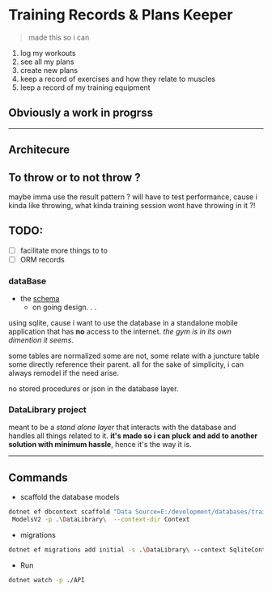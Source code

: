 # Training Records & Plans Keeper

> made this so i can
1. log my workouts
1. see all my plans 
1. create new plans
1. keep a record of exercises and how they relate to muscles
1. leep a record of my training equipment

## Obviously a work in progrss

---

## Architecure

## To throw or to not throw ?
maybe imma use the result pattern ? will have to test performance, cause i kinda like throwing, what kinda training session wont have throwing in it ?! 

## TODO: 
- [ ] facilitate more things to to
- [ ] ORM records

### dataBase

- the [schema](https://dbdiagram.io/d/workout-tracker-65bf3a4dac844320ae64ab02) 
  - on going design. . .

using sqlite, cause i want to use the database in a standalone mobile application that has **no** access to the internet. _the gym is in its own dimention it seems_.

some tables are normalized some are not, some relate with a juncture table some directly reference their parent. all for the sake of simplicity, i can always remodel if the need arise.

no stored procedures or json in the database layer. 

### DataLibrary project

meant to be a _stand alone layer_ that interacts with the database and handles all things related to it. **it's made so i can pluck and add to another solution with minimum hassle**, hence it's the way it is.

---

## Commands

- scaffold the database models

```bash
dotnet ef dbcontext scaffold "Data Source=E:/development/databases/training_log_v2.db" Microsoft.EntityFrameworkCore.Sqlite --output-dir
 ModelsV2 -p .\DataLibrary\  --context-dir Context
```

- migrations

```bash
dotnet ef migrations add initial -s .\DataLibrary\ --context SqliteContext
```

- Run

```bash
dotnet watch -p ./API
```
